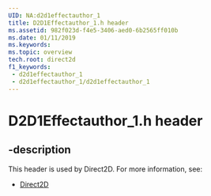 ```yaml
---
UID: NA:d2d1effectauthor_1
title: D2D1Effectauthor_1.h header
ms.assetid: 982f023d-f4e5-3406-aed0-6b2565ff010b
ms.date: 01/11/2019
ms.keywords: 
ms.topic: overview
tech.root: direct2d
f1_keywords:
 - d2d1effectauthor_1
 - d2d1effectauthor_1/d2d1effectauthor_1
---
```


# D2D1Effectauthor_1.h header


## -description

This header is used by Direct2D. For more information, see:

- [Direct2D](../_direct2d/index.md)

